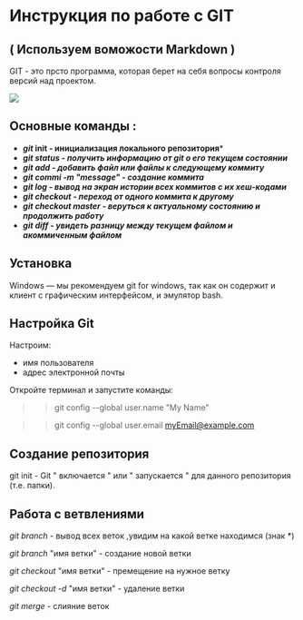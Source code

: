 # Инструкция по работе с GIT
## ( Используем воможости Markdown )

GIT - это прсто программа, которая берет на себя вопросы контроля версий над проектом. 

![](https://fuzeservers.ru/wp-content/uploads/e/4/5/e4553ab0cd4508104a3196729458afab.png)

## Основные команды :
 - ***git* init - инициализация локального репозитория***
- ***git status - получить информацию от git о его текущем состоянии***
- ***git add - добавить файл или файлы к следующему коммиту*** 
- ***git commi -m "message" - создание коммита*** 
- ***git log - вывод на экран истории всех коммитов с их хеш-кодами***
- ***git checkout - переход от одного коммита к другому***
- ***git checkout master - веруться к актуальному состоянию и продолжить работу***
- ***git diff - увидеть разницу между текущем файлом и акоммиченным файлом*** 


## Установка

Windows — мы рекомендуем git for windows, так как он содержит и клиент с графическим интерфейсом, и эмулятор bash.

## Настройка Git

Настроим:

* имя пользователя 
* адрес электронной почты 

Откройте терминал и запустите команды:

>> git config --global user.name "My Name"

>> git config --global user.email myEmail@example.com
## Создание репозитория

git init -  Git " включается " или " запускается " для данного репозитория (т.е. папки).

## Работа с ветвлениями

*git branch* - вывод всех веток ,увидим на какой ветке находимся (знак *)

*git branch* "имя ветки" - создание новой ветки

*git checkout* "имя ветки" - премещение на нужное ветку

*git checkout -d* "имя ветки" - удаление ветки

*git merge* - слияние веток 
